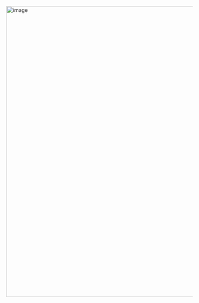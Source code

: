 <img width="785" alt="image" src="https://user-images.githubusercontent.com/113709273/193403129-fb66f778-e908-4621-80a5-cdcaaeaff130.png">
